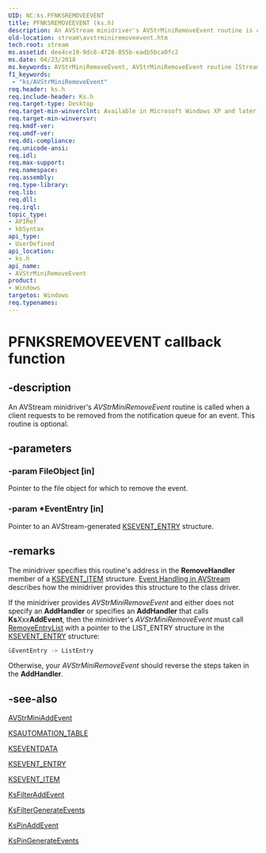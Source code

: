 ```yaml
---
UID: NC:ks.PFNKSREMOVEEVENT
title: PFNKSREMOVEEVENT (ks.h)
description: An AVStream minidriver's AVStrMiniRemoveEvent routine is called when a client requests to be removed from the notification queue for an event. This routine is optional.
old-location: stream\avstrminiremoveevent.htm
tech.root: stream
ms.assetid: dee4ce19-9dc8-4728-855b-eadb5bca0fc2
ms.date: 04/23/2018
ms.keywords: AVStrMiniRemoveEvent, AVStrMiniRemoveEvent routine [Streaming Media Devices], PFNKSREMOVEEVENT, avstclbk_04bc810f-666a-4b24-9bc9-e203ebbbbf29.xml, ks/AVStrMiniRemoveEvent, stream.avstrminiremoveevent
f1_keywords:
 - "ks/AVStrMiniRemoveEvent"
req.header: ks.h
req.include-header: Ks.h
req.target-type: Desktop
req.target-min-winverclnt: Available in Microsoft Windows XP and later operating systems and DirectX 8.0 and later DirectX versions.
req.target-min-winversvr: 
req.kmdf-ver: 
req.umdf-ver: 
req.ddi-compliance: 
req.unicode-ansi: 
req.idl: 
req.max-support: 
req.namespace: 
req.assembly: 
req.type-library: 
req.lib: 
req.dll: 
req.irql: 
topic_type:
- APIRef
- kbSyntax
api_type:
- UserDefined
api_location:
- ks.h
api_name:
- AVStrMiniRemoveEvent
product:
- Windows
targetos: Windows
req.typenames: 
---
```


# PFNKSREMOVEEVENT callback function

## -description

An AVStream minidriver's *AVStrMiniRemoveEvent* routine is called when a client requests to be removed from the notification queue for an event. This routine is optional.

## -parameters

### -param FileObject [in]

Pointer to the file object for which to remove the event.

### -param *EventEntry [in]

Pointer to an AVStream-generated [KSEVENT_ENTRY](https://docs.microsoft.com/windows-hardware/drivers/ddi/ks/ns-ks-_ksevent_entry) structure.

## -remarks

The minidriver specifies this routine's address in the **RemoveHandler** member of a [KSEVENT_ITEM](https://docs.microsoft.com/windows-hardware/drivers/ddi/ks/ns-ks-ksevent_item) structure. [Event Handling in AVStream](https://docs.microsoft.com/windows-hardware/drivers/stream/event-handling-in-avstream) describes how the minidriver provides this structure to the class driver.

If the minidriver provides *AVStrMiniRemoveEvent* and either does not specify an **AddHandler** or specifies an **AddHandler** that calls **Ks***Xxx***AddEvent**, then the minidriver's *AVStrMiniRemoveEvent* must call [RemoveEntryList](https://docs.microsoft.com/windows-hardware/drivers/ddi/wdm/nf-wdm-removeentrylist) with a pointer to the LIST_ENTRY structure in the [KSEVENT_ENTRY](https://docs.microsoft.com/windows-hardware/drivers/ddi/ks/ns-ks-_ksevent_entry) structure:

```cpp
&EventEntry -> ListEntry
```

Otherwise, your *AVStrMiniRemoveEvent* should reverse the steps taken in the **AddHandler**.

## -see-also

[AVStrMiniAddEvent](https://docs.microsoft.com/windows-hardware/drivers/ddi/ks/nc-ks-pfnksaddevent)

[KSAUTOMATION_TABLE](https://docs.microsoft.com/windows-hardware/drivers/ddi/ks/ns-ks-ksautomation_table_)

[KSEVENTDATA](https://docs.microsoft.com/windows-hardware/drivers/ddi/ks/ns-ks-kseventdata)

[KSEVENT_ENTRY](https://docs.microsoft.com/windows-hardware/drivers/ddi/ks/ns-ks-_ksevent_entry)

[KSEVENT_ITEM](https://docs.microsoft.com/windows-hardware/drivers/ddi/ks/ns-ks-ksevent_item)

[KsFilterAddEvent](https://docs.microsoft.com/windows-hardware/drivers/ddi/ks/nf-ks-ksfilteraddevent)

[KsFilterGenerateEvents](https://docs.microsoft.com/windows-hardware/drivers/ddi/ks/nf-ks-ksfiltergenerateevents)

[KsPinAddEvent](https://docs.microsoft.com/windows-hardware/drivers/ddi/ks/nf-ks-kspinaddevent)

[KsPinGenerateEvents](https://docs.microsoft.com/windows-hardware/drivers/ddi/ks/nf-ks-kspingenerateevents)
